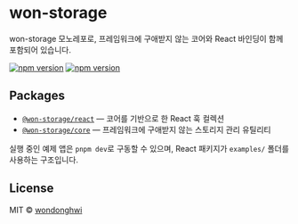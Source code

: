 # won-storage

won-storage 모노레포로, 프레임워크에 구애받지 않는 코어와 React 바인딩이 함께 포함되어 있습니다.

[![npm version](https://img.shields.io/npm/v/%40won-storage%2Freact.svg)](https://www.npmjs.com/package/@won-storage/react)
[![npm version](https://img.shields.io/npm/v/%40won-storage%2Fcore.svg)](https://www.npmjs.com/package/@won-storage/core)

## Packages

- [`@won-storage/react`](packages/react/README.md) — 코어를 기반으로 한 React 훅 컬렉션
- [`@won-storage/core`](packages/core/README.md) — 프레임워크에 구애받지 않는 스토리지 관리 유틸리티

실행 중인 예제 앱은 `pnpm dev`로 구동할 수 있으며, React 패키지가 `examples/` 폴더를 사용하는 구조입니다.

## License

MIT © [wondonghwi](https://github.com/wondonghwi)
